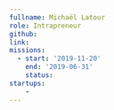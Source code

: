 ```yaml
---
fullname: Michaël Latour
role: Intrapreneur
github: 
link: 
missions: 
  - start: '2019-11-20'
    end: '2019-06-31'
    status: 
startups: 
    - 
---
```

